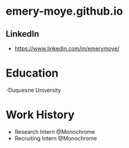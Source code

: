 # emery-moye.github.io

## LinkedIn
- https://www.linkedin.com/in/emerymoye/

# Education
-Duquesne University

# Work History
- Research Intern @Monochrome
- Recruiting Intern @Monochrome
